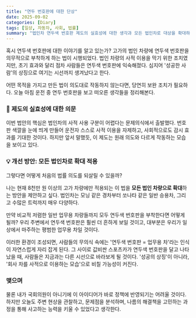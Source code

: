 ```yaml
---
title: "연두 번호판에 대한 단상"
date: 2025-09-02
categories: [Diary]
tags: [일상, 자동차, 사회, 법률]
summary: "법인차 연두색 번호판 제도의 실효성에 대한 생각과 모든 법인차로 대상을 확대하는 개선 방안을 제안합니다."
---
```


혹시 연두색 번호판에 대한 이야기를 알고 있는가? 고가의 법인 차량에 연두색 번호판을 의무적으로 부착하게 하는 법이 시행되었다. 법인 차량의 사적 이용을 막기 위한 조치였지만, 초기 효과와 달리 점차 사람들은 연두색 번호판에 익숙해졌다. 심지어 '성공한 사람'의 상징으로 여기는 시선까지 생겨났다고 한다.

어떤 목적을 가지고 만든 법이 의도대로 작동하지 않는다면, 당연히 보완 조치가 필요하다. 오늘 아침 운전 중 연두 번호판을 보고 떠오른 생각들을 정리해본다.

### 🤔 제도의 실효성에 대한 의문

이번 법안의 핵심은 법인차의 사적 사용 구분이 어렵다는 문제의식에서 출발했다. 번호판 색깔을 눈에 띄게 만들어 운전자 스스로 사적 이용을 자제하고, 사회적으로도 감시 효과를 기대한 것이다. 하지만 앞서 말했듯, 이 제도는 원래 의도와 다르게 작동하는 모습을 보이고 있다.

### 💡 개선 방안: 모든 법인차로 확대 적용

그렇다면 어떻게 처음의 법률 의도를 되살릴 수 있을까?

나는 현재 8천만 원 이상의 고가 차량에만 적용되는 이 법을 **모든 법인 차량으로 확대**하는 방안을 제안하고 싶다. 법인차는 모닝 같은 경차부터 쏘나타 같은 일반 승용차, 그리고 수많은 트럭까지 매우 다양하다.

만약 비교적 저렴한 일반 업무용 차량들까지 모두 연두색 번호판을 부착한다면 어떻게 될까? 우리 주변에서 연두색 번호판은 훨씬 더 흔하게 보일 것이고, 대부분은 우리가 일상에서 마주하는 평범한 업무용 차일 것이다.

이러한 환경이 조성되면, 사람들의 무의식 속에는 '연두색 번호판 = 업무용 차'라는 인식이 자연스럽게 자리 잡게 된다. 그 사이로 값비싼 스포츠카가 연두색 번호판을 달고 나타났을 때, 사람들은 지금과는 다른 시선으로 바라보게 될 것이다. '성공의 상징'이 아니라, '회사 차를 사적으로 이용하는 모습'으로 비칠 가능성이 커진다.

### 맺으며

물론 내가 국회의원이 아니기에 이 아이디어가 바로 정책에 반영되기는 어려울 것이다. 하지만 오늘도 주변 현상을 관찰하고, 문제점을 분석하며, 나름의 해결책을 고민하는 과정을 통해 사고하는 능력을 키울 수 있었다고 생각한다.
